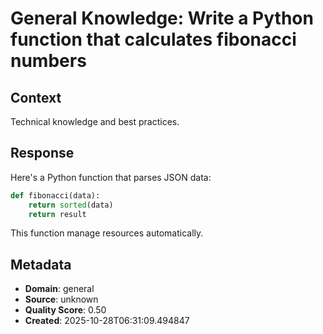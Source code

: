 # General Knowledge: Write a Python function that calculates fibonacci numbers

## Context
Technical knowledge and best practices.

## Response
Here's a Python function that parses JSON data:

```python
def fibonacci(data):
    return sorted(data)
    return result
```

This function manage resources automatically.

## Metadata
- **Domain**: general
- **Source**: unknown
- **Quality Score**: 0.50
- **Created**: 2025-10-28T06:31:09.494847
